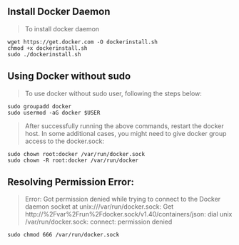 ## Install Docker Daemon
> To install docker daemon  
````
wget https://get.docker.com -O dockerinstall.sh
chmod +x dockerinstall.sh
sudo ./dockerinstall.sh
````
## Using Docker without sudo
> To use docker without sudo user, following the steps below:
````
sudo groupadd docker
sudo usermod -aG docker $USER
````
> After successfully running the above commands, restart the docker host.
> In some additional cases, you might need to give docker group access to the docker.sock:
````
sudo chown root:docker /var/run/docker.sock
sudo chown -R root:docker /var/run/docker
````
## Resolving Permission Error:
> Error: Got permission denied while trying to connect to the Docker daemon socket at unix:///var/run/docker.sock: Get http://%2Fvar%2Frun%2Fdocker.sock/v1.40/containers/json: dial unix /var/run/docker.sock: connect: permission denied
````
sudo chmod 666 /var/run/docker.sock
````
